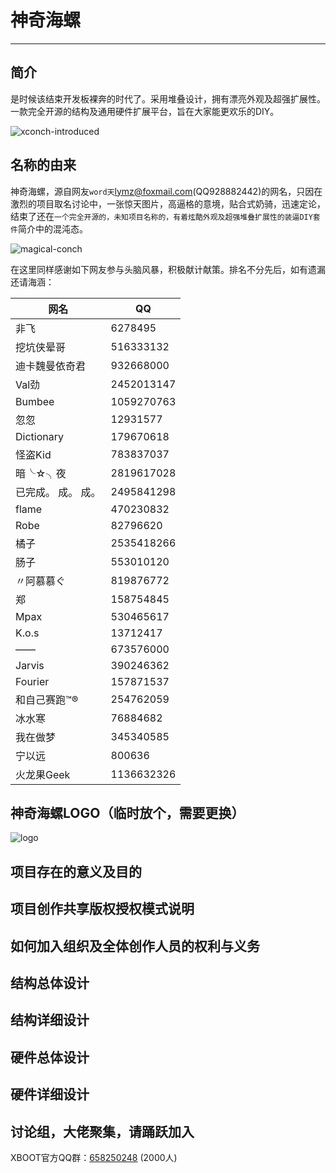 # 神奇海螺

***

## 简介

是时候该结束开发板裸奔的时代了。采用堆叠设计，拥有漂亮外观及超强扩展性。一款完全开源的结构及通用硬件扩展平台，旨在大家能更欢乐的DIY。

![xconch-introduced ](https://github.com/xboot/xconch/blob/master/documents/images/xconch-introduced.png)

## 名称的由来

神奇海螺，源自网友`word天`lymz@foxmail.com(QQ928882442)的网名，只因在激烈的项目取名讨论中，一张惊天图片，高逼格的意境，贴合式奶骑，迅速定论，结束了还在`一个完全开源的，未知项目名称的，有着炫酷外观及超强堆叠扩展性的装逼DIY套件`简介中的混沌态。

![magical-conch](https://github.com/xboot/xconch/blob/master/documents/images/magical-conch.png)

在这里同样感谢如下网友参与头脑风暴，积极献计献策。排名不分先后，如有遗漏还请海涵：

| 网名               | QQ         |
| ------------------ | ---------- |
| 非飞               | 6278495    |
| 挖坑侠晕哥         | 516333132  |
| 迪卡魏曼依奇君     | 932668000  |
| Val劲              | 2452013147 |
| Bumbee             | 1059270763 |
| 忽忽               | 12931577   |
| Dictionary         | 179670618  |
| 怪盗Kid            | 783837037  |
| 暗╰☆╮夜            | 2819617028 |
| 已完成。 成。 成。 | 2495841298 |
| flame              | 470230832  |
| Robe               | 82796620   |
| 橘子               | 2535418266 |
| 肠子               | 553010120  |
| 〃阿慕慕ぐ         | 819876772  |
| 郑                 | 158754845  |
| Mpax               | 530465617  |
| K.o.s              | 13712417   |
| ——                 | 673576000  |
| Jarvis             | 390246362  |
| Fourier            | 157871537  |
| 和自己赛跑™®       | 254762059  |
| 冰水寒             | 76884682   |
| 我在做梦           | 345340585  |
| 宁以远             | 800636     |
| 火龙果Geek         | 1136632326 |

## 神奇海螺LOGO（临时放个，需要更换）

![logo](https://github.com/xboot/xconch/blob/master/documents/images/logo.png)

## 项目存在的意义及目的

## 项目创作共享版权授权模式说明

## 如何加入组织及全体创作人员的权利与义务

## 结构总体设计

## 结构详细设计

## 硬件总体设计

## 硬件详细设计

## 讨论组，大佬聚集，请踊跃加入
XBOOT官方QQ群：[658250248](https://jq.qq.com/?_wv=1027&k=5BOkXYO) (2000人)
